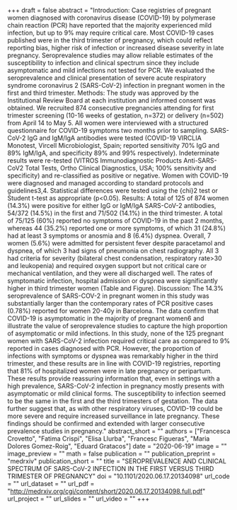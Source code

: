 +++
draft = false
abstract = "Introduction: Case registries of pregnant women diagnosed with coronavirus disease (COVID-19) by polymerase chain reaction (PCR) have reported that the majority experienced mild infection, but up to 9% may require critical care. Most COVID-19 cases published were in the third trimester of pregnancy, which could reflect reporting bias, higher risk of infection or increased disease severity in late pregnancy. Seroprevalence studies may allow reliable estimates of the susceptibility to infection and clinical spectrum since they include asymptomatic and mild infections not tested for PCR. We evaluated the seroprevalence and clinical presentation of severe acute respiratory syndrome coronavirus 2 (SARS-CoV-2) infection in pregnant women in the first and third trimester. Methods: The study was approved by the Institutional Review Board at each institution and informed consent was obtained. We recruited 874 consecutive pregnancies attending for first trimester screening (10-16 weeks of gestation, n=372) or delivery (n=502) from April 14 to May 5. All women were interviewed with a structured questionnaire for COVID-19 symptoms two months prior to sampling. SARS-CoV-2 IgG and IgM/IgA antibodies were tested (COVID-19 VIRCLIA Monotest, Vircell Microbiologist, Spain; reported sensitivity 70% IgG and 89% IgM/IgA, and specificity 89% and 99% respectively). Indeterminate results were re-tested (VITROS Immunodiagnostic Products Anti-SARS-CoV2 Total Tests, Ortho Clinical Diagnostics, USA; 100% sensitivity and specificity) and re-classified as positive or negative. Women with COVID-19 were diagnosed and managed according to standard protocols and guidelines3,4. Statistical differences were tested using the {chi}2 test or Student t-test as appropriate (p<0.05). Results: A total of 125 of 874 women (14.3%) were positive for either IgG or IgM/IgA SARS-CoV-2 antibodies, 54/372 (14.5%) in the first and 71/502 (14.1%) in the third trimester. A total of 75/125 (60%) reported no symptoms of COVID-19 in the past 2 months, whereas 44 (35.2%) reported one or more symptoms, of which 31 (24.8%) had at least 3 symptoms or anosmia and 8 (6.4%) dyspnea. Overall, 7 women (5.6%) were admitted for persistent fever despite paracetamol and dyspnea, of which 3 had signs of pneumonia on chest radiography. All 3 had criteria for severity (bilateral chest condensation, respiratory rate>30 and leukopenia) and required oxygen support but not critical care or mechanical ventilation, and they were all discharged well. The rates of symptomatic infection, hospital admission or dyspnea were significantly higher in third trimester women (Table and Figure). Discussion: The 14.3% seroprevalence of SARS-COV-2 in pregnant women in this study was substantially larger than the contemporary rates of PCR positive cases (0.78%) reported for women 20-40y in Barcelona. The data confirm that COVID-19 is asymptomatic in the majority of pregnant women6 and illustrate the value of seroprevalence studies to capture the high proportion of asymptomatic or mild infections. In this study, none of the 125 pregnant women with SARS-CoV-2 infection required critical care as compared to 9% reported in cases diagnosed with PCR. However, the proportion of infections with symptoms or dyspnea was remarkably higher in the third trimester, and these results are in line with COVID-19 registries, reporting that 81% of hospitalized women were in late pregnancy or peripartum. These results provide reassuring information that, even in settings with a high prevalence, SARS-CoV-2 infection in pregnancy mostly presents with asymptomatic or mild clinical forms. The susceptibility to infection seemed to be the same in the first and the third trimesters of gestation. The data further suggest that, as with other respiratory viruses, COVID-19 could be more severe and require increased surveillance in late pregnancy. These findings should be confirmed and extended with larger consecutive prevalence studies in pregnancy."
abstract_short = ""
authors = ["Francesca Crovetto", "Fatima Crispi", "Elisa Llurba", "Francesc Figueras", "Maria Dolores Gomez-Roig", "Eduard Gratacos"]
date = "2020-06-19"
image = ""
image_preview = ""
math = false
publication = ""
publication_preprint = "medrxiv"
publication_short = ""
title = "SEROPREVALENCE AND CLINICAL SPECTRUM OF SARS-CoV-2 INFECTION IN THE FIRST VERSUS THIRD TRIMESTER OF PREGNANCY"
doi = "10.1101/2020.06.17.20134098"
url_code = ""
url_dataset = ""
url_pdf = "http://medrxiv.org/cgi/content/short/2020.06.17.20134098.full.pdf"
url_project = ""
url_slides = ""
url_video = ""
+++